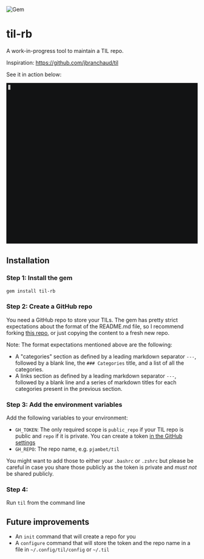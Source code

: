 ![Gem](https://img.shields.io/gem/v/til-rb)

# til-rb

A work-in-progress tool to maintain a TIL repo.

Inspiration: https://github.com/jbranchaud/til

See it in action below:

![til in action](til.gif)

## Installation

### Step 1: Install the gem

```
gem install til-rb
```

### Step 2: Create a GitHub repo

You need a GitHub repo to store your TILs. The gem has pretty strict expectations about the format of the README.md
file, so I recommend forking [this repo](https://github.com/pjambet/til-template), or just copying the content to a
fresh new repo.

Note: The format expectations mentioned above are the following:

- A "categories" section as defined by a leading markdown separator `---`, followed by a blank line, the `###
  Categories` title, and a list of all the categories.
- A links section as defined by a leading markdown separator `---`, followed by a blank line and a series of markdown
  titles for each categories present in the previous section.

### Step 3: Add the environment variables

Add the following variables to your environment:

- `GH_TOKEN`: The only required scope is `public_repo` if your TIL repo is public and `repo` if it is private. You can
  create a token [in the GitHub
  settings](https://github.com/settings/tokens/new?scopes=public_repo&description=Token%20for%20til-rb)
- `GH_REPO`: The repo name, e.g. `pjambet/til`

You might want to add those to either your `.bashrc` or `.zshrc` but please be careful in case you share those publicly
as the token is private and *must not* be shared publicly.

### Step 4:

Run `til` from the command line

## Future improvements

- An `init` command that will create a repo for you
- A `configure` command that will store the token and the repo name in a file in `~/.config/til/config` or `~/.til`
